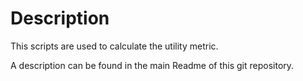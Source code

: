 # Description

This scripts are used to calculate the utility metric.

A description can be found in the main Readme of this git repository.

